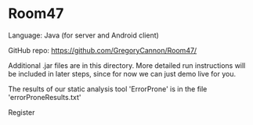 # Room47 #

Language: Java (for server and Android client)

GitHub repo: https://github.com/GregoryCannon/Room47/

Additional .jar files are in this directory. More detailed run instructions will be included in later steps,
since for now we can just demo live for you.

The results of our static analysis tool 'ErrorProne' is in the file 'errorProneResults.txt'

Register

